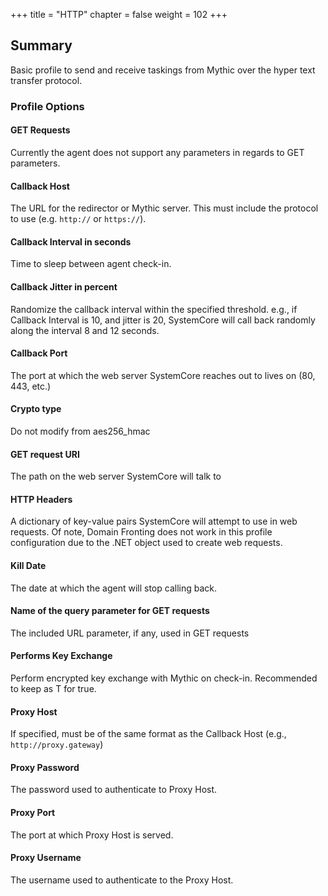 +++
title = "HTTP"
chapter = false
weight = 102
+++

## Summary
Basic profile to send and receive taskings from Mythic over the hyper text transfer protocol.

### Profile Options

#### GET Requests 

Currently the agent does not support any parameters in regards to GET parameters.

#### Callback Host
The URL for the redirector or Mythic server. This must include the protocol to use (e.g. `http://` or `https://`).

#### Callback Interval in seconds
Time to sleep between agent check-in.

#### Callback Jitter in percent
Randomize the callback interval within the specified threshold. e.g., if Callback Interval is 10, and jitter is 20, SystemCore will call back randomly along the interval 8 and 12 seconds.

#### Callback Port
The port at which the web server SystemCore reaches out to lives on (80, 443, etc.)

#### Crypto type
Do not modify from aes256_hmac

#### GET request URI
The path on the web server SystemCore will talk to

#### HTTP Headers
A dictionary of key-value pairs SystemCore will attempt to use in web requests. Of note, Domain Fronting does not work in this profile configuration due to the .NET object used to create web requests.

#### Kill Date
The date at which the agent will stop calling back.

#### Name of the query parameter for GET requests
The included URL parameter, if any, used in GET requests

#### Performs Key Exchange
Perform encrypted key exchange with Mythic on check-in. Recommended to keep as T for true.

#### Proxy Host
If specified, must be of the same format as the Callback Host (e.g., `http://proxy.gateway`)

#### Proxy Password
The password used to authenticate to Proxy Host.

#### Proxy Port
The port at which Proxy Host is served.

#### Proxy Username
The username used to authenticate to the Proxy Host.
